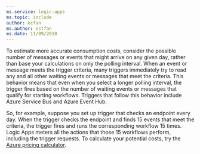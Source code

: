 ```yaml
---
ms.service: logic-apps
ms.topic: include
author: ecfan
ms.author: estfan
ms.date: 11/09/2018	
---
```


To estimate more accurate consumption costs, consider the possible 
number of messages or events that might arrive on any given day, 
rather than base your calculations on only the polling interval. 
When an event or message meets the trigger criteria, many triggers 
immediately try to read any and all other waiting events or 
messages that meet the criteria. This behavior means that even 
when you select a longer polling interval, the trigger fires 
based on the number of waiting events or messages that qualify 
for starting workflows. Triggers that follow this behavior 
include Azure Service Bus and Azure Event Hub.

So, for example, suppose you set up trigger that checks an endpoint every day. 
When the trigger checks the endpoint and finds 15 events that meet the criteria, 
the trigger fires and runs the corresponding workflow 15 times. Logic Apps meters 
all the actions that those 15 workflows perform, including the trigger requests. 
To calculate your potential costs, try the 
[Azure pricing calculator](https://azure.microsoft.com/pricing/calculator/).